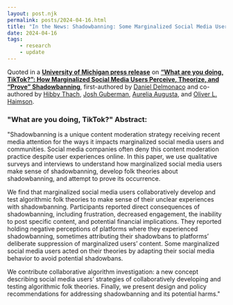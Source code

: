 ```yaml
---
layout: post.njk
permalink: posts/2024-04-16.html
title: "In the News: Shadowbanning: Some Marginalized Social Media Users Believe Their Content is Suppressed"
date: 2024-04-16
tags:
    - research
    - update
---
```

Quoted in a <a href="https://news.umich.edu/shadowbanning-some-marginalized-social-media-users-believe-their-content-is-suppressed/" target="blank"><b>University of Michigan press release</b></a> on <a href="https://deepblue.lib.umich.edu/handle/2027.42/192621" target="blank"><b>“What are you doing, TikTok?”: How Marginalized Social Media Users Perceive, Theorize, and “Prove” Shadowbanning</b></a>, first-authored by <a href="https://www.libraries.rutgers.edu/directory/daniel-delmonaco" target="blank">Daniel Delmonaco</a> and co-authored by <a href="https://www.hibbythach.com/" target="blank">Hibby Thach</a>, <a href="https://www.si.umich.edu/people/josh-guberman" target="blank">Josh Guberman</a>, <a href="https://www.aeva.dev/" target="blank">Aurelia Augusta</a>, and <a href="https://oliverhaimson.com/" target="_blank">Oliver L. Haimson</a>.

### "What are you doing, TikTok?" Abstract:
"Shadowbanning is a unique content moderation strategy receiving recent media attention for the ways it impacts marginalized social media users and communities. Social media companies often deny this content moderation practice despite user experiences online. In this paper, we use qualitative surveys and interviews to understand how marginalized social media users make sense of shadowbanning, develop folk theories about shadowbanning, and attempt to prove its occurrence. 

We find that marginalized social media users collaboratively develop and test algorithmic folk theories to make sense of their unclear experiences with shadowbanning. Participants reported direct consequences of shadowbanning, including frustration, decreased engagement, the inability to post specific content, and potential financial implications. They reported holding negative perceptions of platforms where they experienced shadowbanning, sometimes attributing their shadowbans to platforms’ deliberate suppression of marginalized users’ content. Some marginalized social media users acted on their theories by adapting their social media behavior to avoid potential shadowbans. 

We contribute collaborative algorithm investigation: a new concept describing social media users’ strategies of collaboratively developing and testing algorithmic folk theories. Finally, we present design and policy recommendations for addressing shadowbanning and its potential harms."